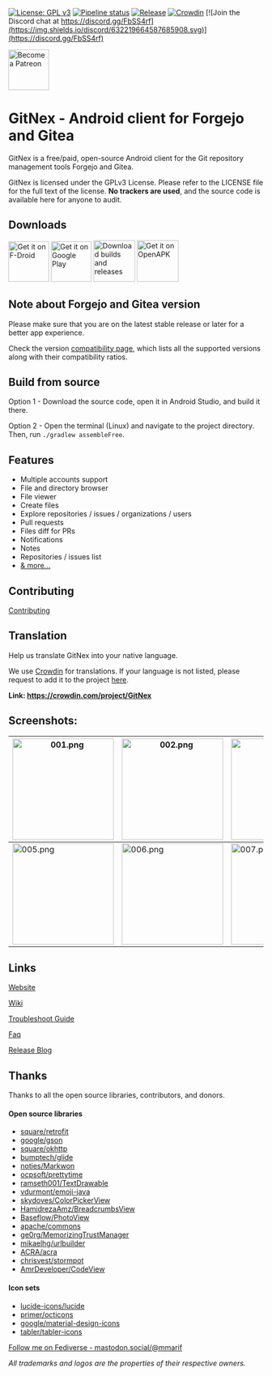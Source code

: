 [![License: GPL v3](https://codeberg.org/gitnex/GitNex/raw/branch/main/assets/license.svg)](https://www.gnu.org/licenses/gpl-3.0) [![Pipeline status](https://ci.codeberg.org/api/badges/gitnex/GitNex/status.svg)](https://ci.codeberg.org/gitnex/GitNex) [![Release](https://img.shields.io/badge/dynamic/json.svg?label=release&url=https://codeberg.org/api/v1/repos/gitnex/GitNex/releases&query=$[0].tag_name)](https://codeberg.org/gitnex/GitNex/releases) [![Crowdin](https://badges.crowdin.net/gitnex/localized.svg)](https://crowdin.com/project/gitnex) [![Join the Discord chat at https://discord.gg/FbSS4rf](https://img.shields.io/discord/632219664587685908.svg)](https://discord.gg/FbSS4rf)

[<img alt="Become a Patreon" src="https://codeberg.org/gitnex/GitNex/raw/branch/main/assets/patreon.png" height="80"/>](https://www.patreon.com/mmarif)

# GitNex - Android client for Forgejo and Gitea

GitNex is a free/paid, open-source Android client for the Git repository management tools Forgejo and Gitea.

GitNex is licensed under the GPLv3 License. Please refer to the LICENSE file for the full text of the license. **No trackers are used**, and the source code is available here for anyone to audit.

## Downloads

[<img alt='Get it on F-Droid' src='https://codeberg.org/gitnex/GitNex/raw/branch/main/assets/fdroid.png' height="80"/>](https://f-droid.org/en/packages/org.mian.gitnex/)
[<img alt='Get it on Google Play' src='https://codeberg.org/gitnex/GitNex/raw/branch/main/assets/google-play.png' height="80"/>](https://play.google.com/store/apps/details?id=org.mian.gitnex.pro)
[<img alt='Download builds and releases' src='https://codeberg.org/gitnex/GitNex/raw/branch/main/assets/apk-badge.png' height="82"/>](https://cloud.swatian.com/s/WS4k3seXnmfQppo)
[<img alt='Get it on OpenAPK' src='https://codeberg.org/gitnex/GitNex/raw/branch/main/assets/openapk.png' height="82"/>](https://www.openapk.net/gitnex-for-forgejo-and-gitea/org.mian.gitnex/)

## Note about Forgejo and Gitea version

Please make sure that you are on the latest stable release or later for a better app experience.

Check the version [compatibility page](https://codeberg.org/gitnex/GitNex/wiki/Compatibility), which lists all the supported versions along with their compatibility ratios.

## Build from source

Option 1 - Download the source code, open it in Android Studio, and build it there.

Option 2 - Open the terminal (Linux) and navigate to the project directory. Then, run `./gradlew assembleFree`.

## Features

- Multiple accounts support
- File and directory browser
- File viewer
- Create files
- Explore repositories / issues / organizations / users
- Pull requests
- Files diff for PRs
- Notifications
- Notes
- Repositories / issues list
- [& more...](https://codeberg.org/gitnex/GitNex/wiki/Features)

## Contributing

[Contributing](https://codeberg.org/gitnex/GitNex/wiki/Contributing)

## Translation

Help us translate GitNex into your native language.

We use [Crowdin](https://crowdin.com/project/gitnex) for translations. If your language is not listed, please request to add it to the project [here](https://codeberg.org/gitnex/GitNex/issues).

**Link: https://crowdin.com/project/GitNex**

## Screenshots:

[<img src="https://codeberg.org/gitnex/GitNex/raw/branch/main/fastlane/metadata/android/en-US/images/phoneScreenshots/001.png" alt="001.png" width="200"/>](https://codeberg.org/gitnex/GitNex/raw/branch/main/fastlane/metadata/android/en-US/images/phoneScreenshots/001.png) | [<img src="https://codeberg.org/gitnex/GitNex/raw/branch/main/fastlane/metadata/android/en-US/images/phoneScreenshots/002.png" alt="002.png" width="200"/>](https://codeberg.org/gitnex/GitNex/raw/branch/main/fastlane/metadata/android/en-US/images/phoneScreenshots/002.png) | [<img src="https://codeberg.org/gitnex/GitNex/raw/branch/main/fastlane/metadata/android/en-US/images/phoneScreenshots/003.png" alt="003.png" width="200"/>](https://codeberg.org/gitnex/GitNex/raw/branch/main/fastlane/metadata/android/en-US/images/phoneScreenshots/003.png) | [<img src="https://codeberg.org/gitnex/GitNex/raw/branch/main/fastlane/metadata/android/en-US/images/phoneScreenshots/004.png" alt="004.png" width="200"/>](https://codeberg.org/gitnex/GitNex/raw/branch/main/fastlane/metadata/android/en-US/images/phoneScreenshots/004.png)
---|---|---|---
[<img src="https://codeberg.org/gitnex/GitNex/raw/branch/main/fastlane/metadata/android/en-US/images/phoneScreenshots/005.png" alt="005.png" width="200"/>](https://codeberg.org/gitnex/GitNex/raw/branch/main/fastlane/metadata/android/en-US/images/phoneScreenshots/005.png) | [<img src="https://codeberg.org/gitnex/GitNex/raw/branch/main/fastlane/metadata/android/en-US/images/phoneScreenshots/006.png" alt="006.png" width="200"/>](https://codeberg.org/gitnex/GitNex/raw/branch/main/fastlane/metadata/android/en-US/images/phoneScreenshots/006.png) | [<img src="https://codeberg.org/gitnex/GitNex/raw/branch/main/fastlane/metadata/android/en-US/images/phoneScreenshots/007.png" alt="007.png" width="200"/>](https://codeberg.org/gitnex/GitNex/raw/branch/main/fastlane/metadata/android/en-US/images/phoneScreenshots/007.png) | [<img src="https://codeberg.org/gitnex/GitNex/raw/branch/main/fastlane/metadata/android/en-US/images/phoneScreenshots/008.png" alt="008.png" width="200"/>](https://codeberg.org/gitnex/GitNex/raw/branch/main/fastlane/metadata/android/en-US/images/phoneScreenshots/008.png)

## Links

[Website](https://gitnex.com)

[Wiki](https://codeberg.org/gitnex/GitNex/wiki/Home)

[Troubleshoot Guide](https://codeberg.org/gitnex/GitNex/wiki/Troubleshoot-Guide)

[Faq](https://codeberg.org/gitnex/GitNex/wiki/FAQ)

[Release Blog](https://gitnex.codeberg.page)

## Thanks

Thanks to all the open source libraries, contributors, and donors.

#### Open source libraries

- [square/retrofit](https://github.com/square/retrofit)
- [google/gson](https://github.com/google/gson)
- [square/okhttp](https://github.com/square/okhttp)
- [bumptech/glide](https://github.com/bumptech/glide)
- [noties/Markwon](https://github.com/noties/Markwon)
- [ocpsoft/prettytime](https://github.com/ocpsoft/prettytime)
- [ramseth001/TextDrawable](https://github.com/ramseth001/TextDrawable)
- [vdurmont/emoji-java](https://github.com/vdurmont/emoji-java)
- [skydoves/ColorPickerView](https://github.com/skydoves/ColorPickerView)
- [HamidrezaAmz/BreadcrumbsView](https://github.com/HamidrezaAmz/BreadcrumbsView)
- [Baseflow/PhotoView](https://github.com/Baseflow/PhotoView)
- [apache/commons](https://github.com/apache/commons-io)
- [ge0rg/MemorizingTrustManager](https://github.com/ge0rg/MemorizingTrustManager)
- [mikaelhg/urlbuilder](https://github.com/mikaelhg/urlbuilder)
- [ACRA/acra](https://github.com/ACRA/acra)
- [chrisvest/stormpot](https://github.com/chrisvest/stormpot)
- [AmrDeveloper/CodeView](https://github.com/AmrDeveloper/CodeView)

#### Icon sets

- [lucide-icons/lucide](https://github.com/lucide-icons/lucide)
- [primer/octicons](https://github.com/primer/octicons)
- [google/material-design-icons](https://github.com/google/material-design-icons)
- [tabler/tabler-icons](https://github.com/tabler/tabler-icons)

[Follow me on Fediverse - mastodon.social/@mmarif](https://mastodon.social/@mmarif)

*All trademarks and logos are the properties of their respective owners.*
